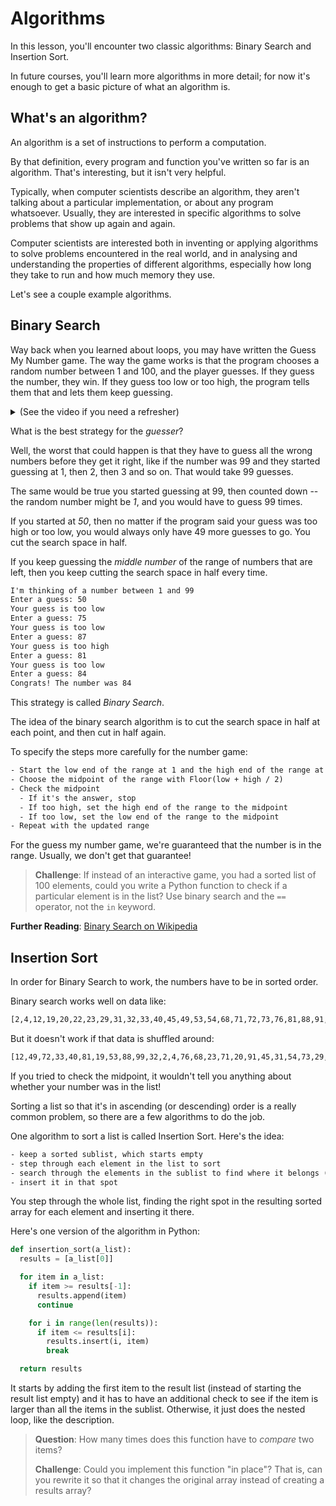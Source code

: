 # Algorithms

In this lesson, you'll encounter two classic algorithms: Binary Search and 
Insertion Sort.

In future courses, you'll learn more algorithms in more detail; for now it's
enough to get a basic picture of what an algorithm is.

## What's an algorithm?

An algorithm is a set of instructions to perform a computation.

By that definition, every program and function you've written so far is an
algorithm. That's interesting, but it isn't very helpful.

Typically, when computer scientists describe an algorithm, they aren't talking
about a particular implementation, or about any program whatsoever. Usually,
they are interested in specific algorithms to solve problems that show up again
and again.

Computer scientists are interested both in inventing or applying algorithms to 
solve problems encountered in the real world, and in analysing and understanding
the properties of different algorithms, especially how long they take to run and
how much memory they use.

Let's see a couple example algorithms.

## Binary Search

Way back when you learned about loops, you may have written the Guess My Number
game. The way the game works is that the program chooses a random number between
1 and 100, and the player guesses. If they guess the number, they win. If they
guess too low or too high, the program tells them that and lets them keep
guessing.

<details><summary>(See the video if you need a refresher)</summary>
<div style="position: relative; padding-bottom: 56.25%; height: 0;"><iframe src="https://youtube.com/embed/EjVRtXPPJ7k?rel=0" frameborder="0" webkitallowfullscreen mozallowfullscreen allowfullscreen style="position: absolute; top: 0; left: 0; width: 100%; height: 100%;"></iframe></div>
</details>

What is the best strategy for the _guesser_?

Well, the worst that could happen is that they have to guess all the wrong 
numbers before they get it right, like if the number was 99 and they started
guessing at 1, then 2, then 3 and so on. That would take 99 guesses.

The same would be true you started guessing at 99, then counted down -- the
random number might be _1_, and you would have to guess 99 times.

If you started at _50_, then no matter if the program said your guess was too
high or too low, you would always only have 49 more guesses to go. You cut the
search space in half.

If you keep guessing the _middle number_ of the range of numbers that are
left, then you keep cutting the search space in half every time.

```txt
I'm thinking of a number between 1 and 99
Enter a guess: 50
Your guess is too low
Enter a guess: 75
Your guess is too low
Enter a guess: 87
Your guess is too high
Enter a guess: 81
Your guess is too low
Enter a guess: 84
Congrats! The number was 84
```

This strategy is called _Binary Search_. 

The idea of the binary search algorithm is to cut the search space in half at
each point, and then cut in half again.

To specify the steps more carefully for the number game:

```txt
- Start the low end of the range at 1 and the high end of the range at 100
- Choose the midpoint of the range with Floor(low + high / 2)
- Check the midpoint
  - If it's the answer, stop
  - If too high, set the high end of the range to the midpoint
  - If too low, set the low end of the range to the midpoint
- Repeat with the updated range 
```

For the guess my number game, we're guaranteed that the number is in the range.
Usually, we don't get that guarantee!

> **Challenge**: If instead of an interactive game, you had a sorted list of 100
> elements, could you write a Python function to check if a particular element
> is in the list? Use binary search and the `==` operator, not the `in`
> keyword.

**Further Reading**: [Binary Search on Wikipedia](https://en.wikipedia.org/wiki/Binary_search_algorithm)

## Insertion Sort

In order for Binary Search to work, the numbers have to be in sorted order.

Binary search works well on data like:

```txt
[2,4,12,19,20,22,23,29,31,32,33,40,45,49,53,54,68,71,72,73,76,81,88,91,99]
```

But it doesn't work if that data is shuffled around:
```txt
[12,49,72,33,40,81,19,53,88,99,32,2,4,76,68,23,71,20,91,45,31,54,73,29,22]
```

If you tried to check the midpoint, it wouldn't tell you anything about whether
your number was in the list!

Sorting a list so that it's in ascending (or descending) order is a really
common problem, so there are a few algorithms to do the job.

One algorithm to sort a list is called Insertion Sort. Here's the idea:

```txt
- keep a sorted sublist, which starts empty
- step through each element in the list to sort
- search through the elements in the sublist to find where it belongs (the first element it is smaller than)
- insert it in that spot
```

You step through the whole list, finding the right spot in the resulting sorted
array for each element and inserting it there.

Here's one version of the algorithm in Python:

```python
def insertion_sort(a_list):
  results = [a_list[0]]

  for item in a_list:
    if item >= results[-1]: 
      results.append(item)
      continue

    for i in range(len(results)):
      if item <= results[i]:
        results.insert(i, item)
        break

  return results
```

It starts by adding the first item to the result list (instead of starting the
result list empty) and it has to have an additional check to see if the item is
larger than all the items in the sublist. Otherwise, it just does the nested
loop, like the description.

> **Question**: How many times does this function have to _compare_ two items?
>
> **Challenge**: Could you implement this function "in place"? That is, can you
> rewrite it so that it changes the original array instead of creating a results
> array?
